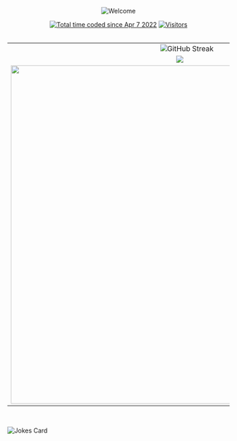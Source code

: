 <p align="center"><img alt="Welcome" src="https://readme-typing-svg.herokuapp.com?color=1FF75D&background=3420FF44&center=true&lines=Hi+there+%F0%9F%91%8B;Welcome+to+my+Profile&width=500" /></p>

<!-- - 🔭 I’m currently working on BlockChain -->
<!-- - 🌱 I’m currently learning Machine Learning -->
<!-- - 👯 I’m looking to collaborate on projects on ML -->
<!-- - 🤔 I’m looking for help with Side-Channel Attacks on BlockChain -->
<!-- - 💬 Ask me about ... -->
<!-- - 📫 How to reach me: ... -->
<!-- - 😄 Pronouns: ... -->
<!-- - ⚡ Fun fact:  -->
<!-- [![wakatime](https://wakatime.com/badge/user/ea16762b-aa50-4142-8fd0-b4683ff2bed6.svg)](https://wakatime.com/@ea16762b-aa50-4142-8fd0-b4683ff2bed6) -->
<p align="center">
    <!-- <a href="https://github.com/anuraghazra/github-readme-stats/actions">
      <img alt="Tests Passing" src="https://github.com/anuraghazra/github-readme-stats/workflows/Test/badge.svg" />
    </a> -->
    <a href="https://wakatime.com/@ea16762b-aa50-4142-8fd0-b4683ff2bed6"><img src="https://wakatime.com/badge/user/ea16762b-aa50-4142-8fd0-b4683ff2bed6.svg" alt="Total time coded since Apr 7 2022" /></a>
    <!-- <a href="https://github.com/nsingla20/github-readme-stats/issues">
      <img alt="Issues" src="https://img.shields.io/github/issues/nsingla20?color=0088ff" />
    </a>
    <a href="https://github.com/nsingla20/github-readme-stats/pulls">
      <img alt="GitHub pull requests" src="https://img.shields.io/github/issues-pr/nsingla20/javat?color=0088ff" />
    </a> -->
    <a href="https://github.com/umang-singla/">
      <img alt="Visitors" src="https://hits.seeyoufarm.com/api/count/incr/badge.svg?url=https%3A%2F%2Fgithub.com%2Fumang-singla1212%2Fhit-counter" />
    </a>
    <br />
    <br />
    </a>
  </p>

<!-- **nsingla20/nsingla20** is a ✨ _special_ ✨ repository because its `README.md` (this file) appears on your GitHub profile.

Here are some ideas to get you started: -->

<table style="width:100%">
<tr>
    <td align="center" colspan="2"><img src="http://github-readme-streak-stats.herokuapp.com?user=umang-singla&theme=blue-green&hide_border=true&date_format=j%20M%5B%20Y%5D" alt="GitHub Streak" /></td>
  </tr>
  <tr>
    <td align="center"><img src="https://github-readme-stats.vercel.app/api?username=umang-singla&theme=blue-green&show_icons=true&count_private=true&hide_border=true" /></td>
    <td align="center"><img src="https://github-readme-stats.vercel.app/api/top-langs/?username=umang-singla&theme=blue-green&layout=compact&langs_count=10&hide_border=true" /></td>
  </tr>
  <tr>
  <tr>
    <td><img width="766em" src="https://github-profile-trophy.vercel.app/?username=umang-singla&theme=discord&no-frame=true&row=1&column=7" /></td>
  </tr>
</table>
<br>

<!-- [![Naman's wakatime stats](https://github-readme-stats.vercel.app/api/wakatime?username=nsingla20&theme=blue-green)](https://github.com/anuraghazra/github-readme-stats) -->

![Jokes Card](https://readme-jokes.vercel.app/api)
